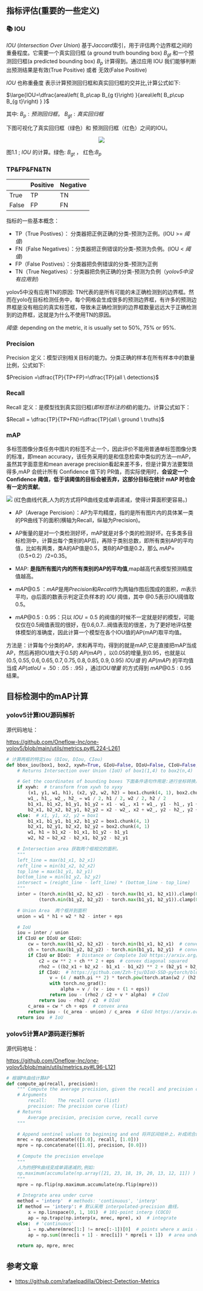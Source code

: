 


## 指标评估(重要的一些定义)

### 📚 IOU

$IOU$ (*Intersection Over Union*)  基于*Jaccard*索引，用于评估两个边界框之间的重叠程度。它需要一个真实回归框 (a ground truth bounding box) $B_{gt}$ 和一个预测回归框(a predicted bounding box) $B_{p}$ 计算得到。通过应用 IOU 我们能够判断出预测结果是有效(True Positive) 或者 无效(False Positive) 

$IOU$ 也称重叠度 表示计算预测回归框和真实回归框的交并比,计算公式如下:



$\large{IOU=\dfrac{area\left( B_p\cap B_{g t}\right) }{area\left( B_p\cup B_{g t}\right) }
}$

其中: $B_p:预测回归框$，
$B_{g t}:真实回归框$



下图可视化了真实回归框（绿色）和 预测回归框（红色）之间的IOU。

<center> <img src="./map_analysis_imgs/iou.png"> </center>

图1.1 ; $IOU$ 的计算。绿色: $B_{g t}$ ， 红色:$B_p$

### TP&FP&FN&TN


|       | Positive | Negative |
| ----- | -------- | -------- |
| True  | TP       | TN       |
| False | FP       | FN       |

指标的一些基本概念：

- TP（True Postives）： 分类器把正例正确的分类-预测为正例。(IOU >=  _阈值_)
- FN（False Negatives）：分类器把正例错误的分类-预测为负例。(IOU <  _阈值_)
- FP（False Postives）：分类器把负例错误的分类-预测为正例
- TN（True Negatives）：分类器把负例正确的分类-预测为负例（*yolov5中没有应用到*）


yolov5中没有应用TN的原因:
TN代表的是所有可能的未正确检测到的边界框。然而在yolo在目标检测任务中，每个网格会生成很多的预测边界框，有许多的预测边界框是没有相应的真实标签框，导致未正确检测到的边界框数量远远大于正确检测到的边界框，这就是为什么不使用TN的原因。


_阈值_:  depending on the metric, it is usually set to 50%, 75% or 95%.

### Precision

Precision 定义：模型识别相关目标的能力。分类正确的样本在所有样本中的数量比例，公式如下:


$Precision =\dfrac{TP}{TP+FP}=\dfrac{TP}{all \ detections}$





### Recall 

Recall 定义：是模型找到真实回归框(*即标签标注的框*)的能力。计算公式如下：

$Recall = \dfrac{TP}{TP+FN}=\dfrac{TP}{all \ ground \ truths}$


### mAP

 多标签图像分类任务中图片的标签不止一个，因此评价不能用普通单标签图像分类的标准，即mean accuracy，该任务采用的是和信息检索中类似的方法—mAP，虽然其字面意思和mean average precision看起来差不多，但是计算方法要繁琐得多,mAP 会统计所有 Confidence 值下的 PR值，而实际使用时，**会设定一个 Confidence 阈值，低于该阈值的目标会被丢弃，这部分目标在统计 mAP 时也会有一定的贡献**。 

<img src="map_analysis_imgs/interpolated_precision_v2.png">
(红色曲线代表,人为的方式将PR曲线变成单调递减，使得计算面积更容易。)

- AP（Average Percision）：AP为平均精度，指的是所有图片内的具体某一类的PR曲线下的面积(横轴为Recall，纵轴为Precision)。
- AP衡量的是对一个类检测好坏，mAP就是对多个类的检测好坏。在多类多目标检测中，计算出每个类别的AP后，再除于类别总数，即所有类别AP的平均值，比如有两类，类A的AP值是0.5，类B的AP值是0.2，那么 $mAP$=（0.5+0.2）/2=0.35。
- MAP: **是指所有图片内的所有类别的AP的平均值**,map越高代表模型预测精度值越高。
- $mAP@0.5$ ：$mAP$是用$Precision$和$Recall$作为两轴作图后围成的面积，$m$表示平均，@后面的数表示判定正负样本的 $IOU$ 阈值，其中 @0.5表示IOU阈值取0.5。

- $mAP@0.5:0.95$：只以 $IOU=0.5$ 的阀值的时候不一定就是好的模型，可能仅仅在0.5阀值表现的很好，在0.6,0.7...阀值表现的很差，为了更好地评估整体模型的准确度，因此计算一个模型在各个IOU值的AP(mAP)取平均值。

方法是：计算每个分类的AP，求和再平均，得到的就是mAP,它是直接把mAP当成AP，然后再把IOU值大于0.5的 $AP(mAP)$ ，以0.05的增量,到0.95，也就是以 $(0.5, 0.55, 0.6, 0.65, 0.7, 0.75, 0.8, 0.85, 0.9, 0.95)$ $IOU值$ 的 $AP(mAP)$ 的平均值当成 $AP(at IoU=.50:.05:.95)$ ，通过$IOU增量$ 的方式得到  $mAP@0.5:0.95$ 结果。


## 目标检测中的mAP计算 

### yolov5计算IOU源码解析
源代码地址：

https://github.com/Oneflow-Inc/one-yolov5/blob/main/utils/metrics.py#L224-L261



```python 
# 计算两框的特定iou (DIou, DIou, CIou) 
def bbox_iou(box1, box2, xywh=True, GIoU=False, DIoU=False, CIoU=False, eps=1e-7):
    # Returns Intersection over Union (IoU) of box1(1,4) to box2(n,4)

    # Get the coordinates of bounding boxes 下面条件语句作用是:进行坐标转换从而获取yolo格式边界框的坐标
    if xywh:  # transform from xywh to xyxy
        (x1, y1, w1, h1), (x2, y2, w2, h2) = box1.chunk(4, 1), box2.chunk(4, 1)
        w1_, h1_, w2_, h2_ = w1 / 2, h1 / 2, w2 / 2, h2 / 2
        b1_x1, b1_x2, b1_y1, b1_y2 = x1 - w1_, x1 + w1_, y1 - h1_, y1 + h1_
        b2_x1, b2_x2, b2_y1, b2_y2 = x2 - w2_, x2 + w2_, y2 - h2_, y2 + h2_
    else:  # x1, y1, x2, y2 = box1
        b1_x1, b1_y1, b1_x2, b1_y2 = box1.chunk(4, 1)
        b2_x1, b2_y1, b2_x2, b2_y2 = box2.chunk(4, 1)
        w1, h1 = b1_x2 - b1_x1, b1_y2 - b1_y1
        w2, h2 = b2_x2 - b2_x1, b2_y2 - b2_y1

    # Intersection area 获取两个框相交的面积。
    """
    left_line = max(b1_x1, b2_x1)
    reft_line = min(b1_x2, b2_x2)
    top_line = max(b1_y1, b2_y1)
    bottom_line = min(b1_y2, b2_y2)
    intersect = (reight_line - left_line) * (bottom_line - top_line)
    """
    inter = (torch.min(b1_x2, b2_x2) - torch.max(b1_x1, b2_x1)).clamp(0) * \
            (torch.min(b1_y2, b2_y2) - torch.max(b1_y1, b2_y1)).clamp(0)

    # Union Area  两个框并到面积
    union = w1 * h1 + w2 * h2 - inter + eps

    # IoU 
    iou = inter / union
    if CIoU or DIoU or GIoU:
        cw = torch.max(b1_x2, b2_x2) - torch.min(b1_x1, b2_x1)  # convex (smallest enclosing box) width
        ch = torch.max(b1_y2, b2_y2) - torch.min(b1_y1, b2_y1)  # convex height
        if CIoU or DIoU:  # Distance or Complete IoU https://arxiv.org/abs/1911.08287v1
            c2 = cw ** 2 + ch ** 2 + eps  # convex diagonal squared
            rho2 = ((b2_x1 + b2_x2 - b1_x1 - b1_x2) ** 2 + (b2_y1 + b2_y2 - b1_y1 - b1_y2) ** 2) / 4  # center dist ** 2
            if CIoU:  # https://github.com/Zzh-tju/DIoU-SSD-pytorch/blob/master/utils/box/box_utils.py#L47
                v = (4 / math.pi ** 2) * torch.pow(torch.atan(w2 / (h2 + eps)) - torch.atan(w1 / (h1 + eps)), 2)
                with torch.no_grad():
                    alpha = v / (v - iou + (1 + eps))
                return iou - (rho2 / c2 + v * alpha)  # CIoU
            return iou - rho2 / c2  # DIoU
        c_area = cw * ch + eps  # convex area
        return iou - (c_area - union) / c_area  # GIoU https://arxiv.org/pdf/1902.09630.pdf
    return iou  # IoU
```
### yolov5计算AP源码逐行解析

源代码地址：
 
https://github.com/Oneflow-Inc/one-yolov5/blob/main/utils/metrics.py#L96-L121

```python
# 根据PR曲线计算AP 
def compute_ap(recall, precision):
    """ Compute the average precision, given the recall and precision curves
    # Arguments
        recall:    The recall curve (list)
        precision: The precision curve (list)
    # Returns
        Average precision, precision curve, recall curve
    """

    # Append sentinel values to beginning and end 将开区间给补上，补成闭合的区间。
    mrec = np.concatenate(([0.0], recall, [1.0])) 
    mpre = np.concatenate(([1.0], precision, [0.0]))

    # Compute the precision envelope 
    """
    人为的把PR曲线变成单调递减的,例如:
    np.maximum(accumulate(np.array([21, 23, 18, 19, 20, 13, 12, 11]) ) => np.array([23, 23, 20, 20, 20, 13, 12, 11])
    """
    mpre = np.flip(np.maximum.accumulate(np.flip(mpre)))

    # Integrate area under curve
    method = 'interp'  # methods: 'continuous', 'interp'
    if method == 'interp': # 默认采用 interpolated-precision 曲线，
        x = np.linspace(0, 1, 101)  # 101-point interp (COCO)
        ap = np.trapz(np.interp(x, mrec, mpre), x)  # integrate
    else:  # 'continuous'
        i = np.where(mrec[1:] != mrec[:-1])[0]  # points where x axis (recall) changes
        ap = np.sum((mrec[i + 1] - mrec[i]) * mpre[i + 1])  # area under curve

    return ap, mpre, mrec
```

## 参考文章

- https://github.com/rafaelpadilla/Object-Detection-Metrics

